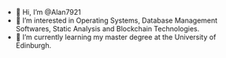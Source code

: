 - 👋 Hi, I’m @Alan7921
- 👀 I’m interested in Operating Systems, Database Management Softwares, Static Analysis and Blockchain Technologies.
- 🌱 I’m currently learning my master degree at the University of Edinburgh.

<!---
Alan7921/Alan7921 is a ✨ special ✨ repository because its `README.md` (this file) appears on your GitHub profile.
You can click the Preview link to take a look at your changes.
--->
